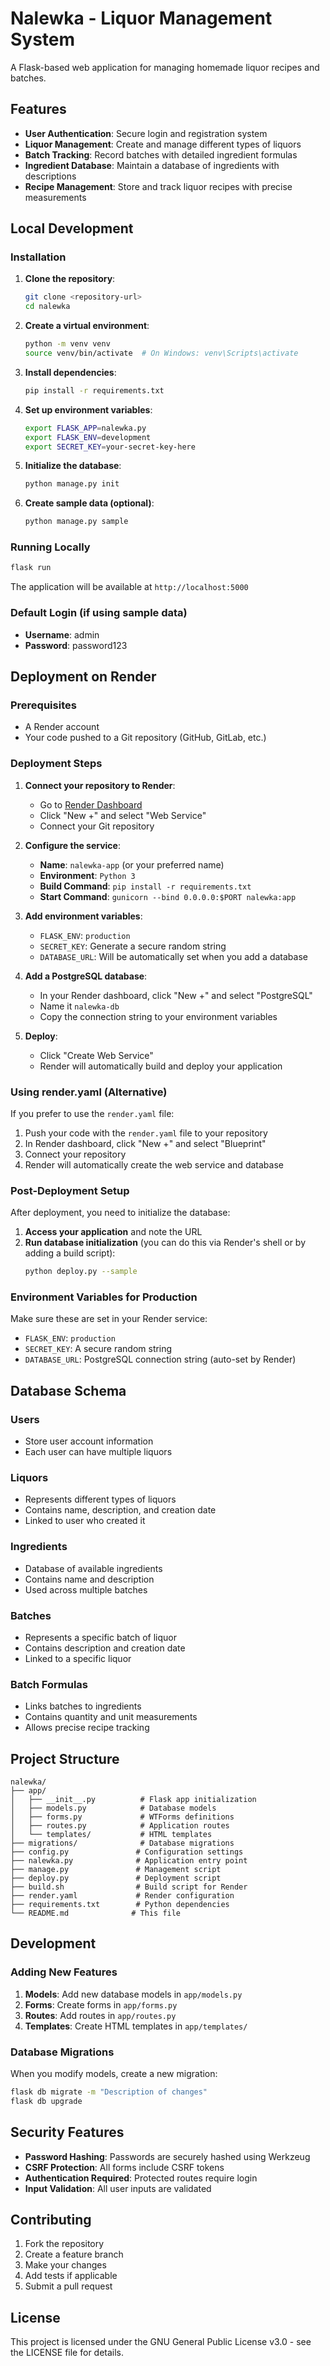 # Nalewka - Liquor Management System

A Flask-based web application for managing homemade liquor recipes and batches.

## Features

- **User Authentication**: Secure login and registration system
- **Liquor Management**: Create and manage different types of liquors
- **Batch Tracking**: Record batches with detailed ingredient formulas
- **Ingredient Database**: Maintain a database of ingredients with descriptions
- **Recipe Management**: Store and track liquor recipes with precise measurements

## Local Development

### Installation

1. **Clone the repository**:
   ```bash
   git clone <repository-url>
   cd nalewka
   ```

2. **Create a virtual environment**:
   ```bash
   python -m venv venv
   source venv/bin/activate  # On Windows: venv\Scripts\activate
   ```

3. **Install dependencies**:
   ```bash
   pip install -r requirements.txt
   ```

4. **Set up environment variables**:
   ```bash
   export FLASK_APP=nalewka.py
   export FLASK_ENV=development
   export SECRET_KEY=your-secret-key-here
   ```

5. **Initialize the database**:
   ```bash
   python manage.py init
   ```

6. **Create sample data (optional)**:
   ```bash
   python manage.py sample
   ```

### Running Locally

```bash
flask run
```

The application will be available at `http://localhost:5000`

### Default Login (if using sample data)

- **Username**: admin
- **Password**: password123

## Deployment on Render

### Prerequisites

- A Render account
- Your code pushed to a Git repository (GitHub, GitLab, etc.)

### Deployment Steps

1. **Connect your repository to Render**:
   - Go to [Render Dashboard](https://dashboard.render.com)
   - Click "New +" and select "Web Service"
   - Connect your Git repository

2. **Configure the service**:
   - **Name**: `nalewka-app` (or your preferred name)
   - **Environment**: `Python 3`
   - **Build Command**: `pip install -r requirements.txt`
   - **Start Command**: `gunicorn --bind 0.0.0.0:$PORT nalewka:app`

3. **Add environment variables**:
   - `FLASK_ENV`: `production`
   - `SECRET_KEY`: Generate a secure random string
   - `DATABASE_URL`: Will be automatically set when you add a database

4. **Add a PostgreSQL database**:
   - In your Render dashboard, click "New +" and select "PostgreSQL"
   - Name it `nalewka-db`
   - Copy the connection string to your environment variables

5. **Deploy**:
   - Click "Create Web Service"
   - Render will automatically build and deploy your application

### Using render.yaml (Alternative)

If you prefer to use the `render.yaml` file:

1. Push your code with the `render.yaml` file to your repository
2. In Render dashboard, click "New +" and select "Blueprint"
3. Connect your repository
4. Render will automatically create the web service and database

### Post-Deployment Setup

After deployment, you need to initialize the database:

1. **Access your application** and note the URL
2. **Run database initialization** (you can do this via Render's shell or by adding a build script):
   ```bash
   python deploy.py --sample
   ```

### Environment Variables for Production

Make sure these are set in your Render service:

- `FLASK_ENV`: `production`
- `SECRET_KEY`: A secure random string
- `DATABASE_URL`: PostgreSQL connection string (auto-set by Render)

## Database Schema

### Users
- Store user account information
- Each user can have multiple liquors

### Liquors
- Represents different types of liquors
- Contains name, description, and creation date
- Linked to user who created it

### Ingredients
- Database of available ingredients
- Contains name and description
- Used across multiple batches

### Batches
- Represents a specific batch of liquor
- Contains description and creation date
- Linked to a specific liquor

### Batch Formulas
- Links batches to ingredients
- Contains quantity and unit measurements
- Allows precise recipe tracking

## Project Structure

```
nalewka/
├── app/
│   ├── __init__.py          # Flask app initialization
│   ├── models.py            # Database models
│   ├── forms.py             # WTForms definitions
│   ├── routes.py            # Application routes
│   └── templates/           # HTML templates
├── migrations/              # Database migrations
├── config.py               # Configuration settings
├── nalewka.py              # Application entry point
├── manage.py               # Management script
├── deploy.py               # Deployment script
├── build.sh                # Build script for Render
├── render.yaml             # Render configuration
├── requirements.txt        # Python dependencies
└── README.md              # This file
```

## Development

### Adding New Features

1. **Models**: Add new database models in `app/models.py`
2. **Forms**: Create forms in `app/forms.py`
3. **Routes**: Add routes in `app/routes.py`
4. **Templates**: Create HTML templates in `app/templates/`

### Database Migrations

When you modify models, create a new migration:

```bash
flask db migrate -m "Description of changes"
flask db upgrade
```

## Security Features

- **Password Hashing**: Passwords are securely hashed using Werkzeug
- **CSRF Protection**: All forms include CSRF tokens
- **Authentication Required**: Protected routes require login
- **Input Validation**: All user inputs are validated

## Contributing

1. Fork the repository
2. Create a feature branch
3. Make your changes
4. Add tests if applicable
5. Submit a pull request

## License

This project is licensed under the GNU General Public License v3.0 - see the LICENSE file for details.
